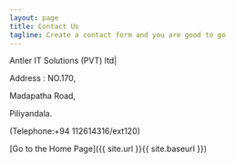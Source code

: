 ```yaml
---
layout: page
title: Contact Us
tagline: Create a contact form and you are good to go
---
```


Antler IT Solutions (PVT) ltd|


Address : NO.170,


Madapatha Road,


Piliyandala.


(Telephone:+94 112614316/ext120)

[Go to the Home Page]({{ site.url }}{{ site.baseurl }})
